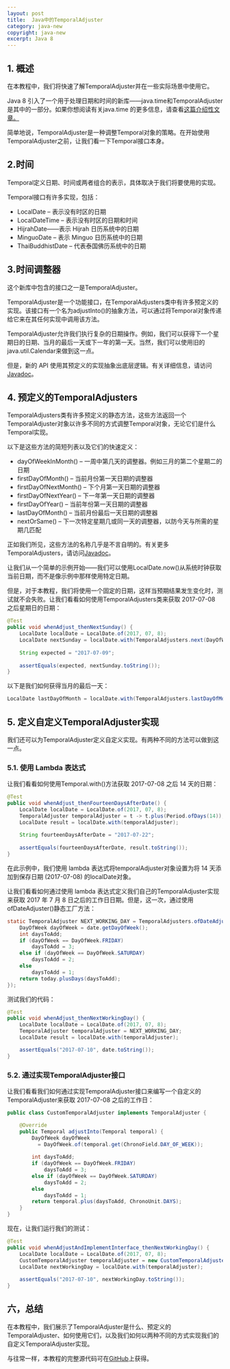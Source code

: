 ```yaml
---
layout: post
title:  Java中的TemporalAdjuster
category: java-new
copyright: java-new
excerpt: Java 8
---
```


## 1. 概述

在本教程中，我们将快速了解TemporalAdjuster并在一些实际场景中使用它。

Java 8 引入了一个用于处理日期和时间的新库——java.time和TemporalAdjuster是其中的一部分。如果你想阅读有关java.time 的更多信息，请查看[这篇介绍性文章。](https://www.baeldung.com/java-8-date-time-intro)

简单地说，TemporalAdjuster是一种调整Temporal对象的策略。在开始使用TemporalAdjuster之前，让我们看一下Temporal接口本身。

## 2.时间

Temporal定义日期、时间或两者组合的表示，具体取决于我们将要使用的实现。

Temporal接口有许多实现，包括：

-   LocalDate – 表示没有时区的日期
-   LocalDateTime – 表示没有时区的日期和时间
-   HijrahDate——表示 Hijrah 日历系统中的日期
-   MinguoDate – 表示 Minguo 日历系统中的日期
-   ThaiBuddhistDate – 代表泰国佛历系统中的日期

## 3.时间调整器

这个新库中包含的接口之一是TemporalAdjuster。

TemporalAdjuster是一个功能接口，在TemporalAdjusters类中有许多预定义的实现。该接口有一个名为adjustInto()的抽象方法，可以通过将Temporal对象传递给它来在其任何实现中调用该方法。

TemporalAdjuster允许我们执行复杂的日期操作。例如，我们可以获得下一个星期日的日期、当月的最后一天或下一年的第一天。当然，我们可以使用旧的java.util.Calendar来做到这一点。

但是，新的 API 使用其预定义的实现抽象出底层逻辑。有关详细信息，请访问[Javadoc](https://docs.oracle.com/en/java/javase/11/docs/api/java.base/java/time/temporal/TemporalAdjuster.html)。

## 4. 预定义的TemporalAdjusters

TemporalAdjusters类有许多预定义的静态方法，这些方法返回一个TemporalAdjuster对象以许多不同的方式调整Temporal对象，无论它们是什么Temporal实现。

以下是这些方法的简短列表以及它们的快速定义：

-   dayOfWeekInMonth() – 一周中第几天的调整器。例如三月的第二个星期二的日期
-   firstDayOfMonth() – 当前月份第一天日期的调整器
-   firstDayOfNextMonth() – 下个月第一天日期的调整器
-   firstDayOfNextYear() – 下一年第一天日期的调整器
-   firstDayOfYear() – 当前年份第一天日期的调整器
-   lastDayOfMonth() – 当前月份最后一天日期的调整器
-   nextOrSame() – 下一次特定星期几或同一天的调整器，以防今天与所需的星期几匹配

正如我们所见，这些方法的名称几乎是不言自明的。有关更多TemporalAdjusters，请访问[Javadoc](https://docs.oracle.com/en/java/javase/11/docs/api/java.base/java/time/temporal/TemporalAdjusters.html)。

让我们从一个简单的示例开始——我们可以使用LocalDate.now()从系统时钟获取当前日期，而不是像示例中那样使用特定日期。

但是，对于本教程，我们将使用一个固定的日期，这样当预期结果发生变化时，测试就不会失败。让我们看看如何使用TemporalAdjusters类来获取 2017-07-08 之后星期日的日期：

```java
@Test
public void whenAdjust_thenNextSunday() {
    LocalDate localDate = LocalDate.of(2017, 07, 8);
    LocalDate nextSunday = localDate.with(TemporalAdjusters.next(DayOfWeek.SUNDAY));
    
    String expected = "2017-07-09";
    
    assertEquals(expected, nextSunday.toString());
}
```

以下是我们如何获得当月的最后一天：

```java
LocalDate lastDayOfMonth = localDate.with(TemporalAdjusters.lastDayOfMonth());
```

## 5. 定义自定义TemporalAdjuster实现

我们还可以为TemporalAdjuster定义自定义实现。有两种不同的方法可以做到这一点。

### 5.1. 使用 Lambda 表达式

让我们看看如何使用Temporal.with()方法获取 2017-07-08 之后 14 天的日期：

```java
@Test
public void whenAdjust_thenFourteenDaysAfterDate() {
    LocalDate localDate = LocalDate.of(2017, 07, 8);
    TemporalAdjuster temporalAdjuster = t -> t.plus(Period.ofDays(14));
    LocalDate result = localDate.with(temporalAdjuster);
    
    String fourteenDaysAfterDate = "2017-07-22";
    
    assertEquals(fourteenDaysAfterDate, result.toString());
}
```

在此示例中，我们使用 lambda 表达式将temporalAdjuster对象设置为将 14 天添加到保存日期 (2017-07-08) 的localDate对象。

让我们看看如何通过使用 lambda 表达式定义我们自己的TemporalAdjuster实现来获取 2017 年 7 月 8 日之后的工作日日期。但是，这一次，通过使用ofDateAdjuster()静态工厂方法：

```java
static TemporalAdjuster NEXT_WORKING_DAY = TemporalAdjusters.ofDateAdjuster(date -> {
    DayOfWeek dayOfWeek = date.getDayOfWeek();
    int daysToAdd;
    if (dayOfWeek == DayOfWeek.FRIDAY)
        daysToAdd = 3;
    else if (dayOfWeek == DayOfWeek.SATURDAY)
        daysToAdd = 2;
    else
        daysToAdd = 1;
    return today.plusDays(daysToAdd);
});
```

测试我们的代码：

```java
@Test
public void whenAdjust_thenNextWorkingDay() {
    LocalDate localDate = LocalDate.of(2017, 07, 8);
    TemporalAdjuster temporalAdjuster = NEXT_WORKING_DAY;
    LocalDate result = localDate.with(temporalAdjuster);

    assertEquals("2017-07-10", date.toString());
}
```

### 5.2. 通过实现TemporalAdjuster接口

让我们看看我们如何通过实现TemporalAdjuster接口来编写一个自定义的TemporalAdjuster来获取 2017-07-08 之后的工作日：

```java
public class CustomTemporalAdjuster implements TemporalAdjuster {

    @Override
    public Temporal adjustInto(Temporal temporal) {
        DayOfWeek dayOfWeek 
          = DayOfWeek.of(temporal.get(ChronoField.DAY_OF_WEEK));
        
        int daysToAdd;
        if (dayOfWeek == DayOfWeek.FRIDAY)
            daysToAdd = 3;
        else if (dayOfWeek == DayOfWeek.SATURDAY)
            daysToAdd = 2;
        else
            daysToAdd = 1;
        return temporal.plus(daysToAdd, ChronoUnit.DAYS);
    }
}
```

现在，让我们运行我们的测试：

```java
@Test
public void whenAdjustAndImplementInterface_thenNextWorkingDay() {
    LocalDate localDate = LocalDate.of(2017, 07, 8);
    CustomTemporalAdjuster temporalAdjuster = new CustomTemporalAdjuster();
    LocalDate nextWorkingDay = localDate.with(temporalAdjuster);
    
    assertEquals("2017-07-10", nextWorkingDay.toString());
}
```

## 六，总结

在本教程中，我们展示了TemporalAdjuster是什么、预定义的TemporalAdjuster、如何使用它们，以及我们如何以两种不同的方式实现我们的自定义TemporalAdjuster实现。

与往常一样，本教程的完整源代码可在[GitHub](https://github.com/tuyucheng7/taketoday-tutorial4j/tree/master/java-core-modules/java-8-datetime-1)上获得。